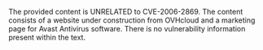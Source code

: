The provided content is UNRELATED to CVE-2006-2869. The content consists of a website under construction from OVHcloud and a marketing page for Avast Antivirus software. There is no vulnerability information present within the text.
